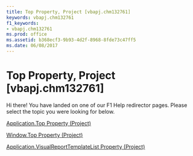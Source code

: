 ```yaml
---
title: Top Property, Project [vbapj.chm132761]
keywords: vbapj.chm132761
f1_keywords:
- vbapj.chm132761
ms.prod: office
ms.assetid: b368ecf3-9b93-4d2f-8968-8fde73c47ff5
ms.date: 06/08/2017
---
```



# Top Property, Project [vbapj.chm132761]

Hi there! You have landed on one of our F1 Help redirector pages. Please select the topic you were looking for below.

[Application.Top Property (Project)](http://msdn.microsoft.com/library/c6c34d81-5378-2e47-9849-31edf050b4b0%28Office.15%29.aspx)

[Window.Top Property (Project)](http://msdn.microsoft.com/library/60aca1d3-5ca5-093f-7828-39974300257f%28Office.15%29.aspx)

[Application.VisualReportTemplateList Property (Project)](http://msdn.microsoft.com/library/b756c00f-7f76-9697-711e-400762cc48c3%28Office.15%29.aspx)

